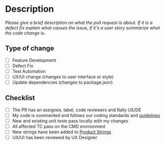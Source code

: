 # Description

_Please give a brief description on what the pull request is about. If it is a defect fix explain what causes the issue, if it's a user story summarize what the code change is._

## Type of change
- [ ] Feature Development
- [ ] Defect Fix
- [ ] Test Automation
- [ ] UX/UI change (changes to user interface or style)
- [ ] Update dependencies (changes to package.json)

## Checklist
- [ ] The PR has an assignee, label, code reviewers and Rally US/DE
- [ ] My code is commented and follows our coding standards and [guidelines](https://github.microstrategy.com/pages/kiai/developers-guide/)
- [ ] New and existing unit tests pass locally with my changes
- [ ] All affected TC pass on the CMD environment
- [ ] New strings have been added to [Product Strings](http://productstrings.internal.microstrategy.com/)
- [ ] UX/UI has been reviewed by UX Designer

